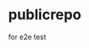 # publicrepo
for e2e test














































































































































































































































































































































































































































































































































































































































































































































































































































































































































































































































































































































